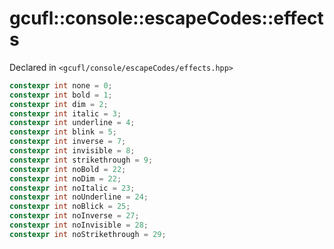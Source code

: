 # gcufl::console::escapeCodes::effects
Declared in `<gcufl/console/escapeCodes/effects.hpp>`
```cpp
constexpr int none = 0;
constexpr int bold = 1;
constexpr int dim = 2;
constexpr int italic = 3;
constexpr int underline = 4;
constexpr int blink = 5;
constexpr int inverse = 7;
constexpr int invisible = 8;
constexpr int strikethrough = 9;
constexpr int noBold = 22;
constexpr int noDim = 22;
constexpr int noItalic = 23;
constexpr int noUnderline = 24;
constexpr int noBlick = 25;
constexpr int noInverse = 27;
constexpr int noInvisible = 28;
constexpr int noStrikethrough = 29;
```
